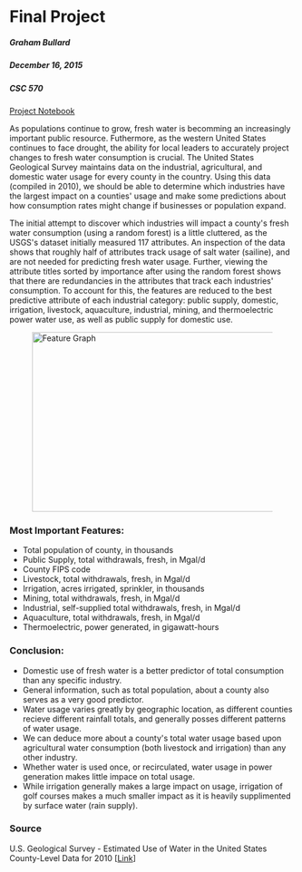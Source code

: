 # Final Project

##### Graham Bullard
##### December 16, 2015
##### CSC 570

[Project Notebook](project.ipynb)

As populations continue to grow, fresh water is becomming an increasingly important public resource.  Futhermore, as the western United States continues to face drought, the ability for local leaders to accurately project changes to fresh water consumption is crucial. The United States Geological Survey maintains data on the industrial, agricultural, and domestic water usage for every county in the country.  Using this data (compiled in 2010), we should be able to determine which industries have the largest impact on a counties' usage and make some predictions about how consumption rates might change if businesses or population expand.

The initial attempt to discover which industries will impact a county's fresh water consumption (using a random forest) is a little cluttered, as the USGS's dataset initially measured 117 attributes.  An inspection of the data shows that roughly half of attributes track usage of salt water (sailine), and are not needed for predicting fresh water usage. Further, viewing the attribute titles sorted by importance after using the random forest shows that there are redundancies in the attributes that track each industries' consumption.  To account for this, the features are reduced to the best predictive attribute of each industrial category:  public supply, domestic, irrigation, livestock, aquaculture, industrial, mining, and thermoelectric power water use, as well as public supply for domestic use.

<figure>
  <img src="http://i.imgur.com/hewtQEs.png" alt="Feature Graph" width="778" height="317">
</figure>

### Most Important Features:
* Total population of county, in thousands
* Public Supply, total withdrawals, fresh, in Mgal/d
* County FIPS code
* Livestock, total withdrawals, fresh, in Mgal/d
* Irrigation, acres irrigated, sprinkler, in thousands
* Mining, total withdrawals, fresh, in Mgal/d
* Industrial, self-supplied total withdrawals, fresh, in Mgal/d
* Aquaculture, total withdrawals, fresh, in Mgal/d
* Thermoelectric, power generated, in gigawatt-hours

### Conclusion:
* Domestic use of fresh water is a better predictor of total consumption than any specific industry. 
* General information, such as total population, about a county also serves as a very good predictor. 
* Water usage varies greatly by geographic location, as different counties recieve different rainfall totals, and generally posses different patterns of water usage. 
* We can deduce more about a county's total water usage based upon agricultural water consumption (both livestock and irrigation) than any other industry. 
* Whether water is used once, or recirculated, water usage in power generation makes little impace on total usage.
* While irrigation generally makes a large impact on usage, irrigation of golf courses makes a much smaller impact as it is heavily supplimented by surface water (rain supply).

### Source
   U.S. Geological Survey - Estimated Use of Water in the United States
County-Level Data for 2010 [[Link](http://water.usgs.gov/watuse/data/2010/)]